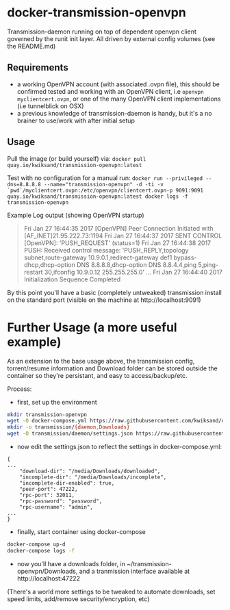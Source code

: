 # docker-transmission-openvpn

Transmission-daemon running on top of dependent openvpn client governed by the runit init layer. All driven by external config volumes (see the README.md)

## Requirements
* a working OpenVPN account (with associated .ovpn file), this should be confirmed tested and working with an OpenVPN client, i.e ```openvpn myclientcert.ovpn```, or one of the many OpenVPN client implementations (i.e tunnelblick on OSX)
* a previous knowledge of transmission-daemon is handy, but it's a no brainer to use/work with after initial setup

## Usage
Pull the image (or build yourself) via:
```docker pull quay.io/kwiksand/transmission-openvpn:latest```

Test with no configuration for a manual run:
```docker run --privileged --dns=8.8.8.8 --name="transmission-openvpn" -d -ti -v `pwd`/myclientcert.ovpn:/etc/openvpn/clientcert.ovpn-p 9091:9091 quay.io/kwiksand/transmission-openvpn:latest
docker logs -f transmission-openvpn```

Example Log output (showing OpenVPN startup)
> Fri Jan 27 16:44:35 2017 [OpenVPN] Peer Connection Initiated with [AF_INET]21.95.222.73:1194
> Fri Jan 27 16:44:37 2017 SENT CONTROL [OpenVPN]: 'PUSH_REQUEST' (status=1)
> Fri Jan 27 16:44:38 2017 PUSH: Received control message: 'PUSH_REPLY,topology subnet,route-gateway 10.9.0.1,redirect-gateway def1 bypass-dhcp,dhcp-option DNS 8.8.8.8,dhcp-option DNS 8.8.4.4,ping 5,ping-restart 30,ifconfig 10.9.0.12 255.255.255.0'
> ...
> Fri Jan 27 16:44:40 2017 Initialization Sequence Completed

By this point you'll have a basic (completely untweaked) transmission install on the standard port (visible on the machine at http://localhost:9091)

# Further Usage (a more useful example)
As an extension to the base usage above, the transmission config, torrent/resume information and Download folder can be stored outside the container so they're persistant, and easy to access/backup/etc.

Process:
* first, set up the environment
```bash
mkdir transmission-openvpn 
wget -O docker-compose.yml https://raw.githubusercontent.com/kwiksand/docker-transmission-openvpn/master/docker-compose.yml-example
mkdir -o transmission/{daemon,Downloads}
wget -O transmission/daemon/settings.json https://raw.githubusercontent.com/kwiksand/docker-transmission-openvpn/master/examples/transmission-daemon/settings.json
```

* now edit the settings.json to reflect the settings in docker-compose.yml:
```
{
...
    "download-dir": "/media/Downloads/downloaded",
    "incomplete-dir": "/media/Downloads/incomplete",
    "incomplete-dir-enabled": true,
    "peer-port": 47222,
    "rpc-port": 32011,
    "rpc-password": "password",
    "rpc-username": "admin",
...
}
```

* finally, start container using docker-compose
```bash
docker-compose up-d
docker-compose logs -f
```

* now you'll have a downloads folder, in ~/transmission-openvpn/Downloads, and a tranmission interface available at http://localhost:47222

(There's a world more settings to be tweaked to automate downloads, set speed limits, add/remove security/encryption, etc)
